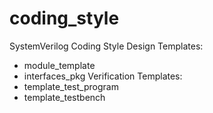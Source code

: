 # coding_style
SystemVerilog Coding Style
Design Templates:
- module_template
- interfaces_pkg
Verification Templates:
- template_test_program
- template_testbench
